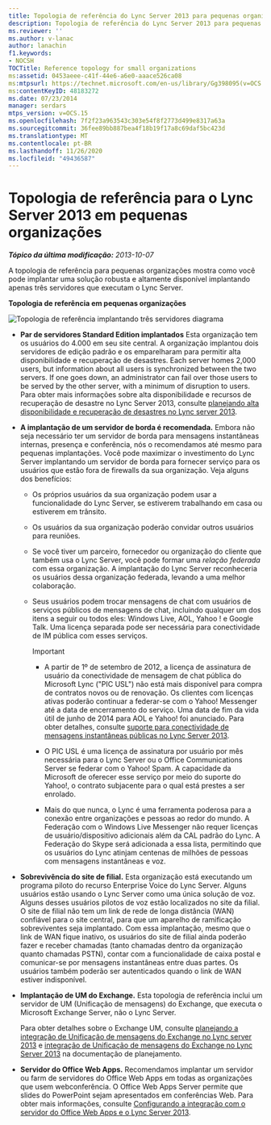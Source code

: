 ```yaml
---
title: Topologia de referência do Lync Server 2013 para pequenas organizações
description: Topologia de referência do Lync Server 2013 para pequenas organizações.
ms.reviewer: ''
ms.author: v-lanac
author: lanachin
f1.keywords:
- NOCSH
TOCTitle: Reference topology for small organizations
ms:assetid: 0453aeee-c41f-44e6-a6e0-aaace526ca08
ms:mtpsurl: https://technet.microsoft.com/en-us/library/Gg398095(v=OCS.15)
ms:contentKeyID: 48183272
ms.date: 07/23/2014
manager: serdars
mtps_version: v=OCS.15
ms.openlocfilehash: 7f2f23a963543c303e54f8f2773d499e8317a63a
ms.sourcegitcommit: 36fee89bb887bea4f18b19f17a8c69daf5bc423d
ms.translationtype: MT
ms.contentlocale: pt-BR
ms.lasthandoff: 11/26/2020
ms.locfileid: "49436587"
---
```

# <a name="reference-topology-for-lync-server-2013-in-small-organizations"></a>Topologia de referência para o Lync Server 2013 em pequenas organizações

<div data-xmlns="http://www.w3.org/1999/xhtml">

<div class="topic" data-xmlns="http://www.w3.org/1999/xhtml" data-msxsl="urn:schemas-microsoft-com:xslt" data-cs="https://msdn.microsoft.com/">

<div data-asp="https://msdn2.microsoft.com/asp">



</div>

<div id="mainSection">

<div id="mainBody">

<span> </span>

_**Tópico da última modificação:** 2013-10-07_

A topologia de referência para pequenas organizações mostra como você pode implantar uma solução robusta e altamente disponível implantando apenas três servidores que executam o Lync Server.

**Topologia de referência em pequenas organizações**

![Topologia de referência implantando três servidores diagrama](images/Gg398095.25196d0d-dd07-451b-83ba-94c0ddf59030(OCS.15).jpg "Topologia de referência implantando três servidores diagrama")

  - **Par de servidores Standard Edition implantados**    Esta organização tem os usuários do 4.000 em seu site central. A organização implantou dois servidores de edição padrão e os emparelharam para permitir alta disponibilidade e recuperação de desastres. Each server homes 2,000 users, but information about all users is synchronized between the two servers. If one goes down, an administrator can fail over those users to be served by the other server, with a minimum of disruption to users. Para obter mais informações sobre alta disponibilidade e recursos de recuperação de desastre no Lync Server 2013, consulte [planejando alta disponibilidade e recuperação de desastres no Lync server 2013](lync-server-2013-planning-for-high-availability-and-disaster-recovery.md).

  - **A implantação de um servidor de borda é recomendada.**   Embora não seja necessário ter um servidor de borda para mensagens instantâneas internas, presença e conferência, nós o recomendamos até mesmo para pequenas implantações. Você pode maximizar o investimento do Lync Server implantando um servidor de borda para fornecer serviço para os usuários que estão fora de firewalls da sua organização. Veja alguns dos benefícios:
    
      - Os próprios usuários da sua organização podem usar a funcionalidade do Lync Server, se estiverem trabalhando em casa ou estiverem em trânsito.
    
      - Os usuários da sua organização poderão convidar outros usuários para reuniões.
    
      - Se você tiver um parceiro, fornecedor ou organização do cliente que também usa o Lync Server, você pode formar uma *relação federada* com essa organização. A implantação do Lync Server reconheceria os usuários dessa organização federada, levando a uma melhor colaboração.
    
      - Seus usuários podem trocar mensagens de chat com usuários de serviços públicos de mensagens de chat, incluindo qualquer um dos itens a seguir ou todos eles: Windows Live, AOL, Yahoo \! e Google Talk. Uma licença separada pode ser necessária para conectividade de IM pública com esses serviços.
        
        <div>
        

        > [!IMPORTANT]  
        > <UL>
        > <LI>
        > <P>A partir de 1º de setembro de 2012, a licença de assinatura de usuário da conectividade de mensagem de chat pública do Microsoft Lync ("PIC USL") não está mais disponível para compra de contratos novos ou de renovação. Os clientes com licenças ativas poderão continuar a federar-se com o Yahoo! Messenger até a data de encerramento do serviço. Uma data de fim da vida útil de junho de 2014 para AOL e Yahoo! foi anunciado. Para obter detalhes, consulte <A href="lync-server-2013-support-for-public-instant-messenger-connectivity.md">suporte para conectividade de mensagens instantâneas públicas no Lync Server 2013</A>.</P>
        > <LI>
        > <P>O PIC USL é uma licença de assinatura por usuário por mês necessária para o Lync Server ou o Office Communications Server se federar com o Yahoo! Spam. A capacidade da Microsoft de oferecer esse serviço por meio do suporte do Yahoo!, o contrato subjacente para o qual está prestes a ser enrolado.</P>
        > <LI>
        > <P>Mais do que nunca, o Lync é uma ferramenta poderosa para a conexão entre organizações e pessoas ao redor do mundo. A Federação com o Windows Live Messenger não requer licenças de usuário/dispositivo adicionais além da CAL padrão do Lync. A Federação do Skype será adicionada a essa lista, permitindo que os usuários do Lync atinjam centenas de milhões de pessoas com mensagens instantâneas e voz.</P></LI></UL>

        
        </div>

  - **Sobrevivência do site de filial.**   Esta organização está executando um programa piloto do recurso Enterprise Voice do Lync Server. Alguns usuários estão usando o Lync Server como uma única solução de voz. Alguns desses usuários pilotos de voz estão localizados no site da filial. O site de filial não tem um link de rede de longa distância (WAN) confiável para o site central, para que um aparelho de ramificação sobreviventes seja implantado. Com essa implantação, mesmo que o link de WAN fique inativo, os usuários do site de filial ainda poderão fazer e receber chamadas (tanto chamadas dentro da organização quanto chamadas PSTN), contar com a funcionalidade de caixa postal e comunicar-se por mensagens instantâneas entre duas partes. Os usuários também poderão ser autenticados quando o link de WAN estiver indisponível.

  - **Implantação de UM do Exchange.** Esta topologia de referência inclui um servidor de UM (Unificação de mensagens) do Exchange, que executa o Microsoft Exchange Server, não o Lync Server.
    
    Para obter detalhes sobre o Exchange UM, consulte [planejando a integração de Unificação de mensagens do Exchange no Lync server 2013](lync-server-2013-planning-for-exchange-unified-messaging-integration.md) e [integração de Unificação de mensagens do Exchange no Lync Server 2013](lync-server-2013-hosted-exchange-unified-messaging-integration.md) na documentação de planejamento.

  - **Servidor do Office Web Apps.** Recomendamos implantar um servidor ou farm de servidores do Office Web Apps em todas as organizações que usem webconferência. O Office Web Apps Server permite que slides do PowerPoint sejam apresentados em conferências Web. Para obter mais informações, consulte [Configurando a integração com o servidor do Office Web Apps e o Lync Server 2013](lync-server-2013-enabling-office-web-apps-server-and-lync-server-2013.md).

</div>

<span> </span>

</div>

</div>

</div>

